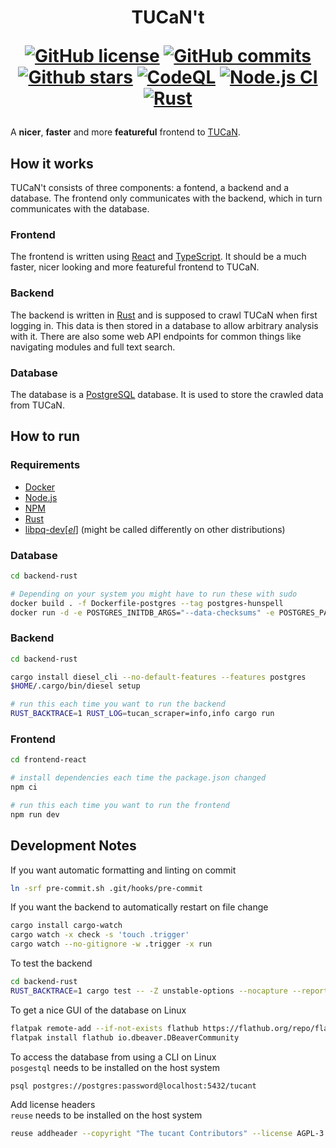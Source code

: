 <!--
SPDX-FileCopyrightText: The tucant Contributors

SPDX-License-Identifier: AGPL-3.0-or-later
-->

<!-- Copyright (C) The tucant Contributors

This program is free software: you can redistribute it and/or modify
it under the terms of the GNU Affero General Public License as published
by the Free Software Foundation, either version 3 of the License, or
(at your option) any later version.

This program is distributed in the hope that it will be useful,
but WITHOUT ANY WARRANTY; without even the implied warranty of
MERCHANTABILITY or FITNESS FOR A PARTICULAR PURPOSE. See the
GNU Affero General Public License for more details.

You should have received a copy of the GNU Affero General Public License
along with this program. If not, see <https://www.gnu.org/licenses/>. -->

<h1 align="center">
  TUCaN't

  [![GitHub license](https://img.shields.io/github/license/mohe2015/tucant.svg)](https://github.com/mohe2015/tucant/blob/main/LICENSE)
  [![GitHub commits](https://badgen.net/github/commits/mohe2015/tucant/main)](https://GitHub.com/mohe2015/tucant/commit/)
  [![Github stars](https://img.shields.io/github/stars/mohe2015/tucant.svg)](https://GitHub.com/mohe2015/tucant/stargazers/)
  [![CodeQL](https://img.shields.io/github/workflow/status/mohe2015/tucant/CodeQL?label=CodeQL)](https://github.com/mohe2015/tucant/actions/workflows/CodeQL.yml)
  [![Node.js CI](https://img.shields.io/github/workflow/status/mohe2015/tucant/Node.js%20CI?label=Node.js%20CI)](https://github.com/mohe2015/tucant/actions/workflows/node.js.yml)
  [![Rust](https://img.shields.io/github/workflow/status/mohe2015/tucant/Rust?label=Rust)](https://github.com/mohe2015/tucant/actions/workflows/rust.yml)
</h1>

A **nicer**, **faster** and more **featureful** frontend to [TUCaN](https://www.tucan.tu-darmstadt.de/).

## How it works

TUCaN't consists of three components: a fontend, a backend and a database. The frontend only communicates with the backend, which in turn communicates with the database. 

### Frontend

The frontend is written using [React](https://reactjs.org/) and [TypeScript](https://www.typescriptlang.org/). It should be a much faster, nicer looking and more featureful frontend to TUCaN.

### Backend

The backend is written in [Rust](https://www.rust-lang.org/) and is supposed to crawl TUCaN when first logging in. This data is then stored in a database to allow arbitrary analysis with it. There are also some web API endpoints for common things like navigating modules and full text search.

### Database

The database is a [PostgreSQL](https://www.postgresql.org/) database. It is used to store the crawled data from TUCaN.

## How to run

### Requirements

- [Docker](https://www.docker.com/)
- [Node.js](https://nodejs.org/en/)
- [NPM](https://www.npmjs.com/)
- [Rust](https://www.rust-lang.org/)
- [libpq-dev[_el_]](https://www.postgresql.org/docs/current/libpq.html) (might be called differently on other distributions)

### Database
```bash
cd backend-rust

# Depending on your system you might have to run these with sudo
docker build . -f Dockerfile-postgres --tag postgres-hunspell
docker run -d -e POSTGRES_INITDB_ARGS="--data-checksums" -e POSTGRES_PASSWORD=password -p 5432:5432 -it postgres-hunspell --name tucant-postgres
```

### Backend

```bash
cd backend-rust

cargo install diesel_cli --no-default-features --features postgres
$HOME/.cargo/bin/diesel setup

# run this each time you want to run the backend
RUST_BACKTRACE=1 RUST_LOG=tucan_scraper=info,info cargo run
```

### Frontend

```bash
cd frontend-react

# install dependencies each time the package.json changed
npm ci

# run this each time you want to run the frontend
npm run dev
```

## Development Notes

If you want automatic formatting and linting on commit
```bash
ln -srf pre-commit.sh .git/hooks/pre-commit
```

If you want the backend to automatically restart on file change
```bash
cargo install cargo-watch
cargo watch -x check -s 'touch .trigger'
cargo watch --no-gitignore -w .trigger -x run
```

To test the backend
```bash
cd backend-rust
RUST_BACKTRACE=1 cargo test -- -Z unstable-options --nocapture --report-time
```

To get a nice GUI of the database on Linux
```bash
flatpak remote-add --if-not-exists flathub https://flathub.org/repo/flathub.flatpakrepo
flatpak install flathub io.dbeaver.DBeaverCommunity
```

To access the database from using a CLI on Linux  
`posgestql` needs to be installed on the host system 
```bash
psql postgres://postgres:password@localhost:5432/tucant
```

Add license headers  
`reuse` needs to be installed on the host system
```bash
reuse addheader --copyright "The tucant Contributors" --license AGPL-3.0-or-later --exclude-year --recursive --skip-unrecognised .
```
